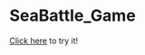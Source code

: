 # SeaBattle_Game
<a href="https://rostyslavn.github.io/SeaBattle_Game/" target="_blank">Click here</a> to try it!
